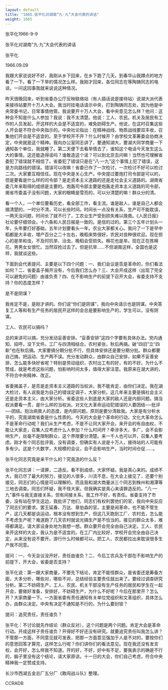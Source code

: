 ```yaml
---
layout: default
title: "1665.张平化对湖南“九·九”大会代表的讲话"
weight: 1665
---
```


张平化1966-9-9

张平化对湖南“九·九”大会代表的讲话

张平化

1966.09.09

我跟大家说说好不好，我刚从乡下回来，在乡下跑了几天，到春华山我蹲点的地方看了一下。看了一下旱的情况怎么样。我刚才回来，各位同志在等陶铸同志的电话，一问这回事我就来说说这种情况。

昨天很晚回来，听到省委办公厅反映联络站（有人插话说是接待站）说湖大派代表来接待站要开十万人大会。我当时挂电话请示中央，打到陶铸同志处，因为他是中央常委书记，日常事情他管。我说要开十万人大会，看中央意见怎么样？他问：这种会不知是什么人参加？我说：我不太清楚。他说：工人、农民。机关及居民有工作的人员发起，开这样的大会是不适宜的，难免妨碍生产。他说，在这时召集这些人开会是不符合中央指示的。中央社论指出：在精神战线、物质战线要双丰收，召集他们开会是不适宜的。至于学校开不开？什么时候开？由学校文革筹委会协商决定，中央就是这个精神。我向办公室同志讲了，要通知湖大，要湖大同学商量一下通知各个单位，我就睡了。第二天便下去看旱情去了，谁知这个电话今天发生这么大的事情。这还能造得谣吗？谁敢造这个谣？可以到北京去问嘛！当然也可理解省委犯了错误就不相信了。省委犯了错误只是在“八·一九”这个事情上犯了错误，这是方向路线的错误。错误可以改嘛！省委已作了一次检讨，一次检讨不好可以检讨二次。大家要互相信任。现在中央是关心生产。中央提过要炮打司令部是可以的，但是要看是什么样的司令部？是走资本主义道路的还是走社会主义道路的。湖南省委几年来取得的成绩是主要的。炮轰司令部主要是炮轰走资本主义道路的司令部，揭省市委盖子没有问题，大家的眼睛是雪亮的，可以分清楚的嘛！群众分的清。

看一个人，一个单位要看历史，看全部工作，看主流。谁是敌人，谁是自己人都会搞清楚的，一时分不清，可以长些时间。时间长一点没有关系，生产可不能耽误，一两天没问题，时间长了就不行了，工农业生产受到损失难以挽救。《人民日报》社论要仔细领会。十六条和人民日报是一致的。是信的过的。第三个五年计划头一年，头年要打好基础，五年计划要看头一年。农业大家都关心。我问了一下是早中稻都是大丰收，增产百分之二十左右，晚稻来势很好，农民对良种很欢迎。现在担心的是旱和虫，不及时抗旱、治虫，晚稻会受损失。棉花也是旱。现在正在拣棉花。男男女女很忙。当然双抢过去了。但是抗旱……不但湖南这样，全国也是这样，我就谈这些。

下面到会代表提问、主要是以下四个问题：一、我们会议是否是革命的，你们看法如何？二、省委盖子揭开没有，今后我们怎么办？三、大会开成这样（出现了完全可以避免的问题）由谁负责？四、在不影响生产的前提下召开大会，省委支持不支持？你的态度怎样？

是不是阴谋？

我肯定不是，是刚才讲的。你们说“你们是阴谋”，我向中央请示也是阴谋。中央答复工人等和有生产任务的居民开这样的会总是要影响生产的，学生可以，没有阴谋。

工人、农民可以搞吗？

总的来讲可以搞，充分发动妥善安排。“妥善安排”这四个字要有具体办法。党内通知、招呼，没下文件。工厂与四清相结合。农村紧张，秋后再搞。破“四旧”立“四新”也在秋后搞。大家要搞分期分批不行，但具体安排还是要分期分批。群众都要自己搞，把运动、生产两不误。充分发动群众，由群众自己安排，如果不妥善安排，怎么能多快好省呢？特别是劳动组织，农村出工有的好，有的不好。为什么不赞成，就是考虑这些问题，怕影响时间太多，值得大家注意。我原来在湖大讲的，不符合中央精神、改正。

省委揭盖子，是否是走资本主义道路的当权派，我不能肯定，由你们决定。我在湖大检讨，有人说我是为自己的错误定调子，大家分析。这几年来主要是搞社会主义还是走资本主义，由大家分析。省委这些人到底是大家的敌人还是内部问题。搞当权派要看一贯，是什么样的当权派。对文化大革命运动犯错误的人要团结──批评──团结。抱治病救人的态度，是内部问题。原则是要分清敌我。大家是有分析水平的，究竟湖南省委是什么性质的。今天的大会是个革命的行动，文化大革命怎么不是革命行动呢？我们从生产考虑，不是不让同大家开会，来开会的有自由权，不能让大家走，召集人应考虑什么人参加？什么时间开？牵涉多大，多广，会不会影响生产，丝毫不是限制群众，这个界限要分清楚。来一千人也可以开，召集人要考虑。刚才有个同志批评我，没有调查，但确实有人说是十万人，接待站的人可能有多有少。这是个大数字，大规模的会议，会不会影响生产，当时时间仓促……。

张平化同志究竟是来干什么的？究竟造的什么反？

张平化同志讲：一请罪，二造反。看不到成绩，大家怀疑。我是真心来的。成绩不大，我已尽了最大的努力，接见的人很多，川流不息，在大会上接见了，还要个别接见，同志们的心情是可以理解的。而且我和湖大商量派三个同志到株州和湘潭等三地去调查。同志们怀疑，我不怪大家。但我确实是真心来请罪造反的。“八·一九”事件与我无直接关系，但有间接关系，我工作不好，有责任。省委支持了市委，没有站在学生这边，我批评了他们，同志们有权利罢他们的官，我向中央反应了同志们的要求。罢王延春、万达、章伯森的官。主要是闹革命，也不能不管生产，这几天都是谈运动，根本没有想到生产，但这几天跑到工厂、农村去，怎么能不考虑生产呢？难道跑了几天农村就说光搞生产是不恰当的。接见的群众太多，难得都满足。请大家设身处地为我想一想。群众要开会完全由自己决定。工人、农民来开这样的大会，我认为是不适宜的。在工厂内比较好，学校开会完全由自己决定，从来没有说不要开。游行什么时候都可以。把工人、农民都拉出来耽误很多生产我不同意。

提问：一、今天会议没开好，责任由谁负？二、今后工农兵及干部在不影响生产的前提下，开大会，省委是否支持？

张平化说：第一跟大家商量，不要先下结论，肯定不能怪群众，是省委还是筹备方面，大多分析，哪些对，哪些不对，总结经验主要责任就出来了。要经过调查研究分析。第二不妨碍生产，工人、农民、机关干部没有生产任务的居民和学生在一起开会，要做好准备，安排好，不妨碍生产，为什么不好呢？今后在那里开？怎么开？大家商量一下。一方面省委有责任通知有关单位党组织和文革组织，具体怎么办，由群众决定。中央有决定不通知是不行的，为什么要封锁？

提问：追究责任，责任谁负？

张平化：不讨论就先作结论（群众反对），这个问题是两个问题。肯定大会是革命行动。开成这样子责任谁负？开得好不好还没有研究。就要追究责任叫我怎么讲？不管那一方面，不同意见就可发表，把那一方面意见强加于人是不对的，要按你们的意思回答才算完，这样怎么行呢？你们讲你们的看法意见。现在我还没有发言权，会开好，怎么样我不知道。开的好，不好，好中有不足，要我表示的确是不行的，脑子里没有这个结论，请大家原谅。十一日的大会，你们自己考虑，符合中央精神我一定赞成支持。

长沙市西湖五金总厂五分厂《敢闯战斗队》整理。

CCRADB

